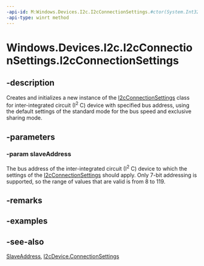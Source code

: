 ```yaml
---
-api-id: M:Windows.Devices.I2c.I2cConnectionSettings.#ctor(System.Int32)
-api-type: winrt method
---
```


<!-- Method syntax
public I2cConnectionSettings(System.Int32 slaveAddress)
-->

# Windows.Devices.I2c.I2cConnectionSettings.I2cConnectionSettings

## -description
Creates and initializes a new instance of the [I2cConnectionSettings](i2cconnectionsettings_i2cconnectionsettings_745845612.md) class for inter-integrated circuit (I<sup>2</sup> C) device with specified bus address, using the default settings of the standard mode for the bus speed and exclusive sharing mode.

## -parameters
### -param slaveAddress
The bus address of the inter-integrated circuit (I<sup>2</sup> C) device to which the settings of the [I2cConnectionSettings](i2cconnectionsettings_i2cconnectionsettings_745845612.md) should apply. Only 7-bit addressing is supported, so the range of values that are valid is from 8 to 119.

## -remarks

## -examples

## -see-also
[SlaveAddress](i2cconnectionsettings_slaveaddress.md), [I2cDevice.ConnectionSettings](i2cdevice_connectionsettings.md)